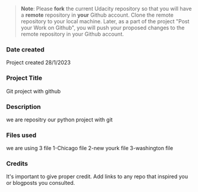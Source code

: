 >**Note**: Please **fork** the current Udacity repository so that you will have a **remote** repository in **your** Github account. Clone the remote repository to your local machine. Later, as a part of the project "Post your Work on Github", you will push your proposed changes to the remote repository in your Github account.

### Date created
Project created 28/1/2023

### Project Title
Git project with github 

### Description
we are repositry our python project with git 

### Files used
we are using 3 file 
1-Chicago file 
2-new yourk file 
3-washington file 

### Credits
It's important to give proper credit. Add links to any repo that inspired you or blogposts you consulted.

